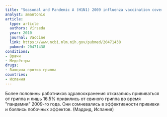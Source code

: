 ```yaml
---
title: "Seasonal and Pandemic A (H1N1) 2009 influenza vaccination coverage and attitudes among health-care workers in a Spanish University Hospital"
analyst: amantonio
article:
  type: article
  authors: Vírseda
  year: 2010
  journal: Vaccine
  link: https://www.ncbi.nlm.nih.gov/pubmed/20471438
  pubmed: 20471438
conditions:
- Врачи
- Медсёстры
drugs:
- Вакцина против гриппа
countries:
- Испания
---
```


Более половины работников здравоохранения отказались прививаться от гриппа и лишь 16.5% привились от свиного гриппа во время "пандемии" 2009-го года. Они сомневались в эффективности прививки и боялись побочных эффектов. (Мадрид, Испания)
